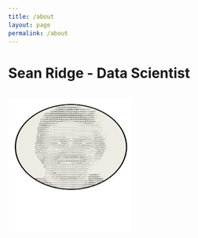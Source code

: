 ```yaml
---
title: /about
layout: page
permalink: /about
---
```




# Sean Ridge - Data Scientist
</br>
<img src="/assets/avatar.svg" alt="image" width="250" height="270" />
